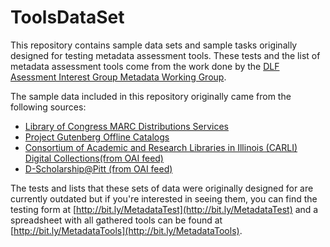 # ToolsDataSet

This repository contains sample data sets and sample tasks originally designed for testing metadata assessment tools. These tests and the list of metadata assessment tools come from the work done by the [DLF Asessment Interest Group Metadata Working Group](https://dlfmetadataassessment.github.io). 

The sample data included in this repository originally came from the following sources:
* [Library of Congress MARC Distributions Services](https://www.loc.gov/cds/products/marcDist.php)
* [Project Gutenberg Offline Catalogs](http://www.gutenberg.org/wiki/Gutenberg:Offline_Catalogs)
* [Consortium of Academic and Research Libraries in Illinois (CARLI) Digital Collections(from OAI feed) ](http://collections.carli.illinois.edu/)
* [D-Scholarship@Pitt (from OAI feed)](http://d-scholarship.pitt.edu/)

The tests and lists that these sets of data were originally designed for are currently outdated but if you're interested in seeing them, you can find the testing form at [http://bit.ly/MetadataTest](http://bit.ly/MetadataTest) and a spreadsheet with all gathered tools can be found at [http://bit.ly/MetadataTools](http://bit.ly/MetadataTools).
